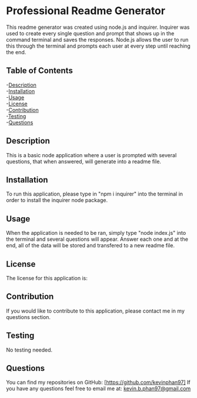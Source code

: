 # Professional Readme Generator
  This readme generator was created using node.js and inquirer. Inquirer was used to create every single question and prompt that shows up in the command terminal and saves the responses. Node.js allows the user to run this through the terminal and prompts each user at every step until reaching the end.

  ## Table of Contents
  -[Description](#description)<br/>
  -[Installation](#installation)<br/>
  -[Usage](#usage)<br/>
  -[License](#license)<br/>
  -[Contribution](#contribution)<br/>
  -[Testing](#testing)<br/>
  -[Questions](#questions)<br/>

  ## Description
  This is a basic node application where a user is prompted with several questions, that when answered, will generate into a readme file.

  ## Installation
  To run this application, please type in "npm i inquirer" into the terminal in order to install the inquirer node package.

  ## Usage
  When the application is needed to be ran, simply type "node index.js" into the terminal and several questions will appear. Answer each one and at the end, all of the data will be stored and transfered to a new readme file.

  ## License
  The license for this application is: 

  ## Contribution
   If you would like to contribute to this application, please contact me in my questions section.

  ## Testing
   No testing needed.

  ## Questions
  You can find my repositories on GitHub: [https://github.com/kevinphan97]
  If you have any questions feel free to email me at: kevin.b.phan97@gmail.com
